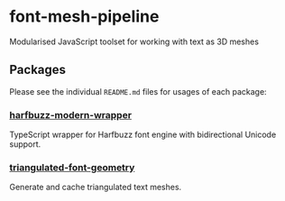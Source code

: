 # font-mesh-pipeline

Modularised JavaScript toolset for working with text as 3D meshes

## Packages

Please see the individual `README.md` files for usages of each package:

### [harfbuzz-modern-wrapper](packages/harfbuzz-modern-wrapper)

TypeScript wrapper for Harfbuzz font engine with bidirectional Unicode support.

### [triangulated-font-geometry](packages/triangulated-font-geometry)

Generate and cache triangulated text meshes.